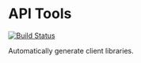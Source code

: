 # API Tools
[![Build Status](https://bdimag.visualstudio.com/ApiTools/_apis/build/status/ApiTools-CI?branchName=master)](https://bdimag.visualstudio.com/ApiTools/_build/latest?definitionId=22&branchName=master)

Automatically generate client libraries.